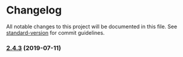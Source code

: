 # Changelog

All notable changes to this project will be documented in this file. See [standard-version](https://github.com/conventional-changelog/standard-version) for commit guidelines.

### [2.4.3](https://github.com/npm/etcdjs/compare/v2.4.2...v2.4.3) (2019-07-11)
